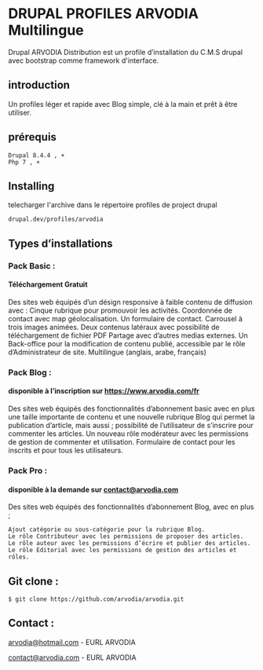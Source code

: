 # DRUPAL PROFILES ARVODIA Multilingue

Drupal ARVODIA Distribution est un profile d’installation du C.M.S drupal avec bootstrap comme framework d'interface.

## introduction
Un profiles léger et rapide avec Blog simple, clé à la main et prêt à être utiliser.

## prérequis
```
Drupal 8.4.4 , +
Php 7 , +
```
## Installing

telecharger l'archive dans le répertoire profiles de project drupal

```
drupal.dev/profiles/arvodia
```

## Types d’installations

### Pack Basic : 
#### Téléchargement Gratuit

Des sites web équipés d’un désign responsive à faible contenu de diffusion avec :
    Cinque rubrique pour promouvoir les activités.
    Coordonnée de contact avec map géolocalisation.
    Un formulaire de contact.
    Carrousel à trois images animées.
    Deux contenus latéraux avec possibilité de téléchargement de fichier PDF
    Partage avec d’autres medias externes.
    Un Back-office pour la modification de contenu publié, accessible par le rôle d’Administrateur de site.
    Multilingue (anglais, arabe, français)
    
### Pack Blog : 
#### disponible à l’inscription sur https://www.arvodia.com/fr

Des sites web équipés des fonctionnalités d’abonnement basic avec en plus une taille importante de contenu et une nouvelle rubrique Blog qui permet la publication d’article, mais aussi ;
    possibilité de l’utilisateur de s’inscrire pour commenter les articles.
    Un nouveau rôle modérateur avec les permissions de gestion de commenter et utilisation.
    Formulaire de contact pour les inscrits et pour tous les utilisateurs.

### Pack Pro : 
#### disponible à la demande sur contact@arvodia.com

Des sites web équipés des fonctionnalités d’abonnement Blog, avec en plus ;

    Ajout catégorie ou sous-catégorie pour la rubrique Blog.
    Le rôle Contributeur avec les permissions de proposer des articles.
    Le rôle auteur avec les permissions d’écrire et publier des articles.
    Le rôle Editorial avec les permissions de gestion des articles et rôles.


## Git clone :
```
$ git clone https://github.com/arvodia/arvodia.git
```
## Contact :
[arvodia@hotmail.com](mailto:arvodia@hotmail.com) - EURL ARVODIA

[contact@arvodia.com](mailto:contact@arvodia.com) - EURL ARVODIA


